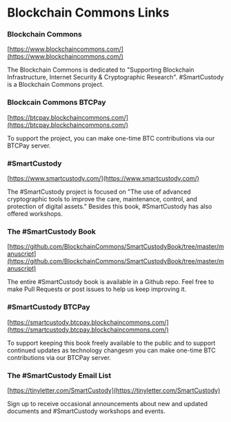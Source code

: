 # Blockchain Commons Links

### Blockchain Commons
[https://www.blockchaincommons.com/](https://www.blockchaincommons.com/)

The Blockchain Commons is dedicated to "Supporting Blockchain Infrastructure, Internet Security & Cryptographic Research". #SmartCustody is a Blockchain Commons project.

### Blockcain Commons BTCPay
[https://btcpay.blockchaincommons.com/](https://btcpay.blockchaincommons.com/)

To support the project, you can make one-time BTC contributions via our BTCPay server.

### #SmartCustody
[https://www.smartcustody.com/](https://www.smartcustody.com/)

The #SmartCustody project is focused on "The use of advanced cryptographic tools to improve the care, maintenance, control, and protection of digital assets." Besides this book, #SmartCustody has also offered workshops.

### The #SmartCustody Book
[https://github.com/BlockchainCommons/SmartCustodyBook/tree/master/manuscript](https://github.com/BlockchainCommons/SmartCustodyBook/tree/master/manuscript)

The entire #SmartCustody book is available in a Github repo. Feel free to make Pull Requests or post issues to help us keep improving it.

### #SmartCustody BTCPay

[https://smartcustody.btcpay.blockchaincommons.com/](https://smartcustody.btcpay.blockchaincommons.com/)

To support keeping this book freely available to the public and to support continued updates as technology changesm you can make one-time BTC contributions via our BTCPay server.

### The #SmartCustody Email List
[https://tinyletter.com/SmartCustody](https://tinyletter.com/SmartCustody)

Sign up to receive occasional announcements about new and updated documents and #SmartCustody workshops and events.
